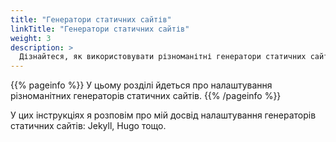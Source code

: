 ```yaml
---
title: "Генератори статичних сайтів"
linkTitle: "Генератори статичних сайтів"
weight: 3
description: >
  Дізнайтеся, як використовувати різноманітні генератори статичних сайтів.
---
```


{{% pageinfo %}}
У цьому розділі йдеться про налаштування різноманітних генераторів статичних сайтів.
{{% /pageinfo %}}

У цих інструкціях я розповім про мій досвід налаштування генераторів статичних сайтів: Jekyll, Hugo тощо.